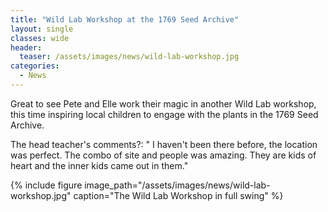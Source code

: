 ```yaml
---
title: "Wild Lab Workshop at the 1769 Seed Archive"
layout: single
classes: wide
header:
  teaser: /assets/images/news/wild-lab-workshop.jpg
categories:
  - News
---
```


Great to see Pete and Elle work their magic in another Wild Lab workshop, this time inspiring local children to engage with the plants in the 1769 Seed Archive.

The head teacher's comments?: " I haven't been there before, the location was perfect. The combo of site and people was amazing. They are kids of heart and the inner kids came out in them."

{% include figure image_path="/assets/images/news/wild-lab-workshop.jpg" caption="The Wild Lab Workshop in full swing" %}

